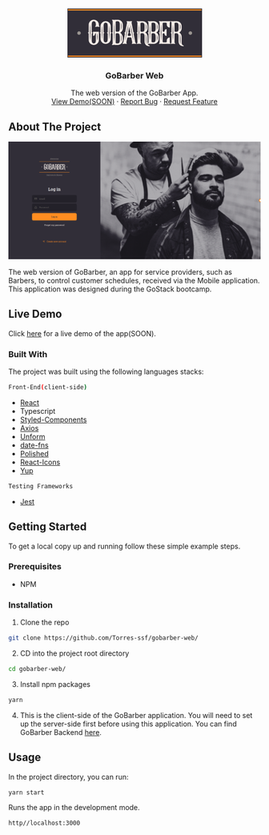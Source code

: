 <!-- PROJECT LOGO -->
<br />
<p align="center">
    <img src="logo.png" alt="Logo" width="269" height="98">

  <h3 align="center">GoBarber Web</h3>

  <p align="center">
    The web version of the GoBarber App.
    <br />
    <a href="#">View Demo(SOON)</a>
    ·
    <a href="https://github.com/Torres-ssf/gobarber-web/issues">Report Bug</a>
    ·
    <a href="https://github.com/Torres-ssf/gobarber-web/issues">Request Feature</a>
  </p>
</p>

<!-- ABOUT THE PROJECT -->

## About The Project

![](screen1.png)

The web version of GoBarber, an app for service providers, such as Barbers, to control customer schedules, received via the Mobile application. This application was designed during the GoStack bootcamp.

## Live Demo

Click [here](https://github.com/Torres-ssf/gobarber-web/) for a live demo of the app(SOON).

### Built With

The project was built using the following languages stacks:

```sh
Front-End(client-side)
```

- [React](https://github.com/facebook/react)
- Typescript
- [Styled-Components](https://styled-components.com/)
- [Axios](https://www.npmjs.com/package/axios)
- [Unform](https://www.npmjs.com/package/unform)
- [date-fns](https://www.npmjs.com/package/date-fns)
- [Polished](https://www.npmjs.com/package/polished)
- [React-Icons](https://react-icons.github.io/react-icons/)
- [Yup](https://www.npmjs.com/package/yup)

```sh
Testing Frameworks
```

- [Jest](https://www.npmjs.com/package/jest)

<!-- GETTING STARTED -->

## Getting Started

To get a local copy up and running follow these simple example steps.

### Prerequisites

- NPM

### Installation

1. Clone the repo

```sh
git clone https://github.com/Torres-ssf/gobarber-web/
```

2. CD into the project root directory

```sh
cd gobarber-web/
```

3. Install npm packages

```sh
yarn
```

4. This is the client-side of the GoBarber application. You will need to set up the server-side first before using this application. You can find GoBarber Backend [here](https://github.com/Torres-ssf/gobarber-backend).

## Usage

In the project directory, you can run:

```JS
yarn start
```
Runs the app in the development mode.<br />

```JS
http//localhost:3000
```